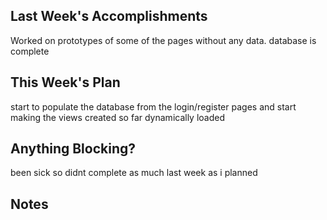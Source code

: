 ## Last Week's Accomplishments

Worked on prototypes of some of the pages without any data. database is complete

## This Week's Plan

start to populate the database from the login/register pages and start making the views created so far dynamically loaded

## Anything Blocking?

been sick so didnt complete as much last week as i planned

## Notes


